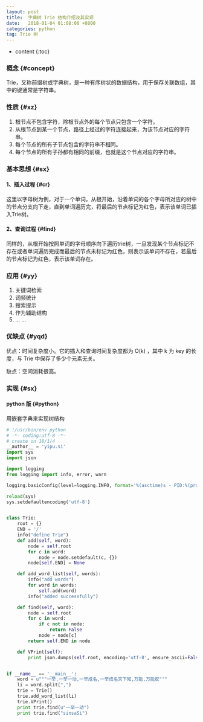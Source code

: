 ```yaml
---
layout: post
title:  字典树 Trie 结构介绍及其实现
date:   2018-01-04 01:08:00 +0800
categories: python
tag: Trie 树
---
```

* content
{:toc}


### 概念 {#concept}
Trie，又称前缀树或字典树，是一种有序树状的数据结构，用于保存关联数组，其中的键通常是字符串。

### 性质 {#xz}
1. 根节点不包含字符，除根节点外的每个节点只包含一个字符。
2. 从根节点到某一个节点，路径上经过的字符连接起来，为该节点对应的字符串。
3. 每个节点的所有子节点包含的字符串不相同。
4. 每个节点的所有子孙都有相同的前缀，也就是这个节点对应的字符串。

### 基本思想 {#sx}

#### 1、插入过程 {#cr}
这里以字母树为例，对于一个单词，从根开始，沿着单词的各个字母所对应的树中的节点分支向下走，直到单词遍历完，将最后的节点标记为红色，表示该单词已插入Trie树。

#### 2、查询过程 {#find}

同样的，从根开始按照单词的字母顺序向下遍历trie树，一旦发现某个节点标记不存在或者单词遍历完成而最后的节点未标记为红色，则表示该单词不存在，若最后的节点标记为红色，表示该单词存在。

### 应用 {#yy}
1. 关键词检索
2. 词频统计
3. 搜索提示
4. 作为辅助结构
5. ... ...



### 优缺点 {#yqd}
优点：时间复杂度小。它的插入和查询时间复杂度都为 O(k) ，其中 k 为 key 的长度，与 Trie 中保存了多少个元素无关。

缺点：空间消耗很高。

### 实现 {#sx}

#### python 版 {#python}

用嵌套字典来实现树结构

``` python
# !/usr/bin/env python
# -*- coding:utf-8 -*-
# create on 18/1/4
__author__ = 'yipu.si'
import sys
import json

import logging
from logging import info, error, warn

logging.basicConfig(level=logging.INFO, format='%(asctime)s - PID:%(process)d - %(levelname)s: %(message)s')

reload(sys)
sys.setdefaultencoding('utf-8')


class Trie:
    root = {}
    END = '/'
    info("define Trie")
    def add(self, word):
        node = self.root
        for c in word:
            node = node.setdefault(c, {})
        node[self.END] = None

    def add_word_list(self, words):
        info("add words")
        for word in words:
            self.add(word)
        info("added successfully")

    def find(self, word):
        node = self.root
        for c in word:
            if c not in node:
                return False
            node = node[c]
        return self.END in node

    def VPrint(self):
        print json.dumps(self.root, encoding='utf-8', ensure_ascii=False, indent=1)


if __name__ == '__main__':
    word = u"""一举,一举一动,一举成名,一举成名天下知,万能,万能胶"""
    li = word.split(",")
    trie = Trie()
    trie.add_word_list(li)
    trie.VPrint()
    print trie.find(u"一举一动")
    print trie.find("sinsaSi")



```




